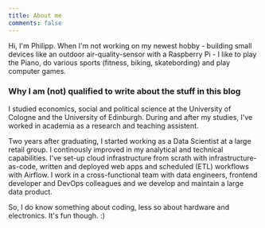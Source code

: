 ```yaml
---
title: About me
comments: false
---
```


Hi, I'm Philipp. When I'm not working on my newest hobby - building small devices like an outdoor air-quality-sensor with a Raspberry Pi - I like to play the Piano, do various sports (fitness, biking, skatebording) and play computer games.


### Why I am (not) qualified to write about the stuff in this blog 
I studied economics, social and political science at the University of Cologne and the University of Edinburgh. During and after my studies, I've worked in academia as a research and teaching assistent.

Two years after graduating, I started working as a Data Scientist at a large retail group. I continously improved in my analytical and technical capabilities. I've set-up cloud infrastructure from scrath with infrastructure-as-code, written and deployed web apps and scheduled (ETL) workflows with Airflow. I work in a cross-functional team with data engineers, frontend developer and DevOps colleagues and we develop and maintain a large data product.

So, I do know something about coding, less so about hardware and electronics. It's fun though. :)